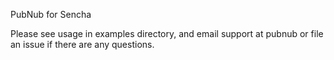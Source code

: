 PubNub for Sencha

Please see usage in examples directory, and email support at pubnub or file an issue if there are any questions.
